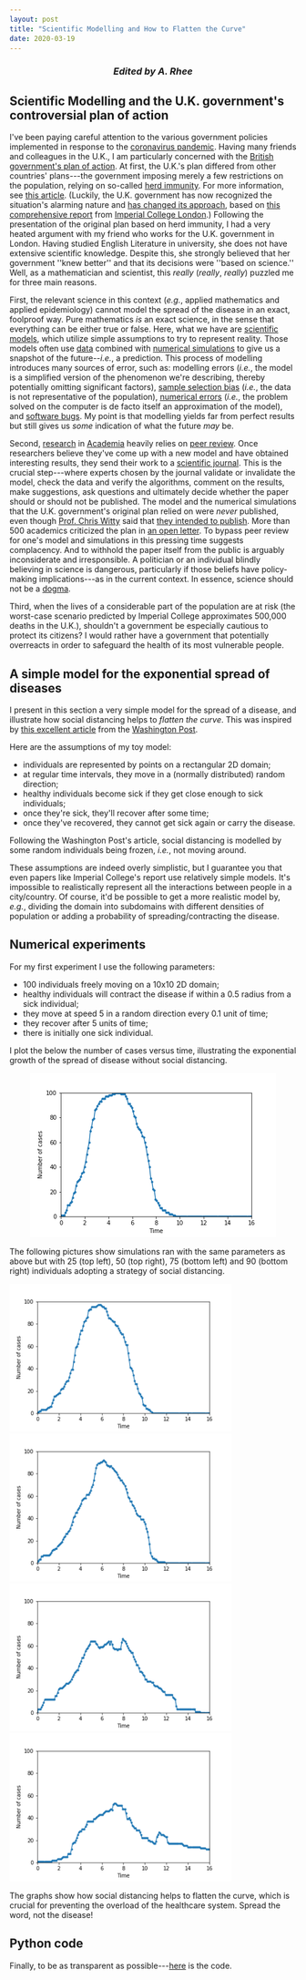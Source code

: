 ```yaml
---
layout: post
title: "Scientific Modelling and How to Flatten the Curve"
date: 2020-03-19
---
```


<h3><i><center>Edited by A. Rhee</center></i></h3>

<h2>Scientific Modelling and the U.K. government's controversial plan of action</h2>

I've been paying careful attention to the various government policies implemented in response to the <a href='https://en.wikipedia.org/wiki/2019%E2%80%9320_coronavirus_pandemic'>coronavirus pandemic</a>. Having many friends and colleagues in the U.K., I am particularly concerned with the <a href='https://www.gov.uk/government/publications/coronavirus-action-plan'>British government's plan of action</a>. 
At first, the U.K.'s plan differed from other countries' plans---the government imposing merely a few restrictions on the population, relying on so-called <a href='https://en.wikipedia.org/wiki/Herd_immunity'>herd immunity</a>. For more information, see <a href='https://www.theatlantic.com/health/archive/2020/03/coronavirus-pandemic-herd-immunity-uk-boris-johnson/608065/'>this article</a>. 
(Luckily, the U.K. government has now recognized the situation's alarming nature and <a href='https://www.washingtonpost.com/world/europe/a-chilling-scientific-paper-helped-upend-us-and-uk-coronavirus-strategies/2020/03/17/aaa84116-6851-11ea-b199-3a9799c54512_story.html'>has changed its approach</a>, based on <a href='https://www.imperial.ac.uk/media/imperial-college/medicine/sph/ide/gida-fellowships/Imperial-College-COVID19-NPI-modelling-16-03-2020.pdf'>this comprehensive report</a> from <a href='https://www.imperial.ac.uk/'>Imperial College London</a>.)
Following the presentation of the original plan based on herd immunity, I had a very heated argument with my friend who works for the U.K. government in London.
Having studied English Literature in university, she does not have extensive scientific knowledge. Despite this, she strongly believed that her government ''knew better'' and that its decisions were ''based on science.''
Well, as a mathematician and scientist, this <i>really</i> (<i>really</i>, <i>really</i>) puzzled me for three main reasons.

First, the relevant science in this context (<i>e.g.</i>, applied mathematics and applied epidemiology) cannot model the spread of the disease in an exact, foolproof way. 
Pure mathematics <i>is</i> an exact science, in the sense that everything can be either true or false.
Here, what we have are <a href='https://en.wikipedia.org/wiki/Scientific_modelling'>scientific models</a>, which utilize simple assumptions to try to represent reality. 
Those models often use <a href='https://en.wikipedia.org/wiki/Statistics'>data</a> combined with <a href='https://en.wikipedia.org/wiki/Computer_simulation'>numerical simulations</a> to give us a snapshot of the future--<i>i.e.</i>, a prediction.
This process of modelling introduces many sources of error, such as: modelling errors (<i>i.e.</i>, the model is a simplified version of the phenomenon we're describing, thereby potentially omitting significant factors), <a href='https://en.wikipedia.org/wiki/Bias_(statistics)'>sample selection bias</a> (<i>i.e.</i>, the data is not representative of the population), <a href='https://en.wikipedia.org/wiki/Numerical_error'>numerical errors</a> (<i>i.e.</i>, the problem solved on the computer is de facto itself an approximation of the model), and <a href='https://en.wikipedia.org/wiki/Software_bug'>software bugs</a>.
My point is that modelling yields far from perfect results but still gives us <i>some</i> indication of what the future <i>may</i> be.

Second, <a href='https://en.wikipedia.org/wiki/Research'>research</a> in <a href='https://en.wikipedia.org/wiki/Academy'>Academia</a> heavily relies on <a href='https://en.wikipedia.org/wiki/Peer_review'>peer review</a>. 
Once researchers believe they've come up with a new model and have obtained interesting results, they send their work to a <a href='https://en.wikipedia.org/wiki/Scientific_journal'>scientific journal</a>.
This is the crucial step---where experts chosen by the journal validate or invalidate the model, check the data and verify the algorithms, comment on the results, make suggestions, ask questions and ultimately decide whether the paper should or should not be published.
The model and the numerical simulations that the U.K. government's original plan relied on were <i>never</i> published, even though <a href='https://en.wikipedia.org/wiki/Chris_Whitty'>Prof. Chris Witty</a> said that <a href='https://www.bbc.com/news/science-environment-51892402'>they intended to publish</a>. More than 500 academics criticized the plan in <a href='http://maths.qmul.ac.uk/~vnicosia/UK_scientists_statement_on_coronavirus_measures.pdf'>an open letter</a>.
To bypass peer review for one's model and simulations in this pressing time suggests complacency. And to withhold the paper itself from the public is arguably inconsiderate and irresponsible. 
A politician or an individual blindly believing in science is dangerous, particularly if those beliefs have policy-making implications---as in the current context. In essence, science should not be a <a href='https://en.wikipedia.org/wiki/Dogma'>dogma</a>.

Third, when the lives of a considerable part of the population are at risk (the worst-case scenario predicted by Imperial College approximates 500,000 deaths in the U.K.), shouldn't a government be especially cautious to protect its citizens? I would rather have a government that potentially overreacts in order to safeguard the health of its most vulnerable people. 

<h2>A simple model for the exponential spread of diseases</h2>

I present in this section a very simple model for the spread of a disease, and illustrate how social distancing helps to <i>flatten the curve</i>.
This was inspired by <a href='https://www.washingtonpost.com/graphics/2020/world/corona-simulator/'>this excellent article</a> from the <a href='https://www.washingtonpost.com/'>Washington Post</a>.

Here are the assumptions of my toy model:
<ul>
  <li>individuals are represented by points on a rectangular 2D domain;</li>
  <li>at regular time intervals, they move in a (normally distributed) random direction;</li>
  <li>healthy individuals become sick if they get close enough to sick individuals;</li>
  <li>once they're sick, they'll recover after some time;</li>
  <li>once they've recovered, they cannot get sick again or carry the disease.</li>
</ul>
Following the Washington Post's article, social distancing is modelled by some random individuals being frozen, <i>i.e.</i>, not moving around. 

These assumptions are indeed overly simplistic, but I guarantee you that even papers like Imperial College's report use relatively simple models. 
It's impossible to realistically represent all the interactions between people in a city/country. 
Of course, it'd be possible to get a more realistic model by, <i>e.g.</i>, dividing the domain into subdomains with different densities of population or adding a probability of spreading/contracting the disease. 

<h2>Numerical experiments</h2>

For my first experiment I use the following parameters:
<ul>
  <li>100 individuals freely moving on a 10x10 2D domain;</li>
  <li>healthy individuals will contract the disease if within a 0.5 radius from a sick individual;</li>
  <li>they move at speed 5 in a random direction every 0.1 unit of time;</li>
  <li>they recover after 5 units of time;</li>
  <li>there is initially one sick individual.</li>
</ul>

I plot the below the number of cases versus time, illustrating the exponential growth of the spread of disease without social distancing.

<div style="text-align: center;">
	<img src="/blog/free.png">
</div>

The following pictures show simulations ran with the same parameters as above but with 25 (top left), 50 (top right), 75 (bottom left) and 90 (bottom right) individuals adopting a strategy of social distancing.

<div class="row">
  <div class="column">
    <img src="/blog/confined25.png" style="width:390px;height:260px;">
  </div>
  <div class="column">
    <img src="/blog/confined50.png" style="width:390px;height:260px;">
  </div>
</div>
<div class="row">
  <div class="column">
    <img src="/blog/confined75.png" style="width:390px;height:260px;">
  </div>
  <div class="column">
    <img src="/blog/confined90.png" style="width:390px;height:260px;">
  </div>
</div>

The graphs show how social distancing helps to flatten the curve, which is crucial for preventing the overload of the healthcare system. Spread the word, not the disease!

<h2> Python code</h2>

Finally, to be as transparent as possible---<a href='https://github.com/Hadrien-Montanelli/covid19'>here</a> is the code.
